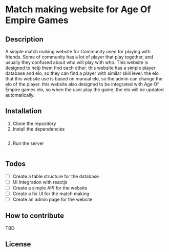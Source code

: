 # Match making website for Age Of Empire Games
## Description
A simple match making website for Community used for playing with friends. Some of community has a lot of player that play together, and usually they confused about who will play with who. This website is designed to help them find each other. this website has a simple player database and elo, so they can find a player with similar skill level. the elo that this website use is based on manual elo, so the admin can change the elo of the player. 
this website also designed to be integrated with Age Of Empire games elo, so when the user play the game, the elo will be updated automatically.

## Installation
1. Clone the repository
2. Install the dependencies
```bash
```
3. Run the server
```bash
```

## Todos
- [ ] Create a table structure for the database
- [ ] UI Integration with reactjs
- [ ] Create a simple API for the website
- [ ] Create a fix UI for the match making
- [ ] Create an admin page for the website

## How to contribute
TBD

## License
